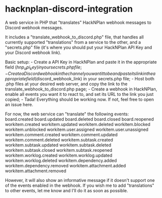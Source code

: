 # hacknplan-discord-integration
A web service in PHP that "translates" HackNPlan webhook messages to Discord webhook messages.

It includes a "translate_webhook_to_discord.php" file, that handles all currently supported "translations" from a service to the other, 
and a "secrets.php" file (it's where you should put your HackNPlan API Key and your Discord webhook link).

Basic setup:
	- Create a API Key in HackNPlan and paste it in the appropriate field ($hnp_api_key) in your secrets.php file;
	- Create a Discord webhook in the channel you want it to be and paste its link in the appropriate field ($discord_webhook_link) in your secrets.php file;
	- Host both .php files at your desired web server, and copy the link to the translate_webhook_to_discord.php page;
	- Create a webhook in HackNPlan, enable all events you want it to react to, and set its URL to the link you just copied;
	- Tada! Everything should be working now. If not, feel free to open an issue here.

For now, the web service can "translate" the following events:
	board.created
	board.updated
	board.deleted
	board.closed
	board.reopened
	workitem.created
	workitem.updated
	workitem.deleted
	workitem.blocked
	workitem.unblocked
	workitem.user.assigned
	workitem.user.unassigned
	workitem.comment.created
	workitem.comment.updated
	workitem.comment.deleted
	workitem.subtask.created
	workitem.subtask.updated
	workitem.subtask.deleted
	workitem.subtask.closed
	workitem.subtask.reopened
	workitem.worklog.created
	workitem.worklog.updated
	workitem.worklog.deleted
	workitem.dependency.added
	workitem.dependency.removed
	workitem.attachment.added
	workitem.attachment.removed

However, it will also show an informative message if it doesn't support one of the events enabled in the webhook.
If you wish me to add "translations" to other events, let me know and I'll do it as soon as possible.
